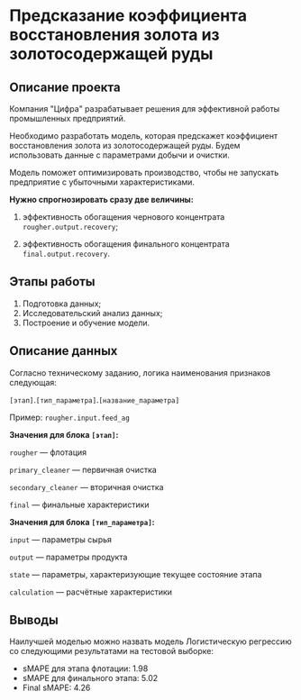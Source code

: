# Предсказание коэффициента восстановления золота из золотосодержащей руды
## Описание проекта
Компания "Цифра" разрабатывает решения для эффективной работы промышленных предприятий.

Необходимо разработать модель, которая предскажет коэффициент восстановления золота из золотосодержащей руды. Будем использовать данные с параметрами добычи и очистки. 

Модель поможет оптимизировать производство, чтобы не запускать предприятие с убыточными характеристиками.

**Нужно спрогнозировать сразу две величины:**

1.	эффективность обогащения чернового концентрата `rougher.output.recovery`;

2.	эффективность обогащения финального концентрата `final.output.recovery`.


## Этапы работы

1. Подготовка данных;
2. Исследовательский анализ данных;
3. Построение и обучение модели.

## Описание данных 
Согласно техническому заданию, логика наименования признаков следующая: 
    
`[этап]`.`[тип_параметра]`.`[название_параметра]`


Пример: `rougher.input.feed_ag`

**Значения для блока `[этап]`:**
    
`rougher` — флотация

`primary_cleaner` — первичная очистка

`secondary_cleaner` — вторичная очистка

`final` — финальные характеристики

**Значения для блока `[тип_параметра]`:**
    
`input` — параметры сырья

`output` — параметры продукта

`state` — параметры, характеризующие текущее состояние этапа

`calculation` — расчётные характеристики

## Выводы
Наилучшей моделью можно назвать модель Логистическую регрессию со следующими результатами на тестовой выборке: 
    
- sMAPE для этапа флотации: 1.98
- sMAPE для финального этапа: 5.02
- Final sMAPE: 4.26
